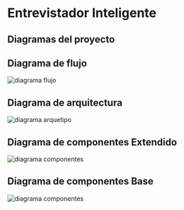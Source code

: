 # Entrevistador Inteligente

## Diagramas del proyecto

## Diagrama de flujo
![diagrama flujo](img/SistemaEntrevistasInteligentes-DriagramaFlujo.png)

## Diagrama de arquitectura
![diagrama arquetipo](img/SistemaEntrevistasInteligentes-DiagramaArquitectura.png)

## Diagrama de componentes Extendido
![diagrama componentes](img/SistemaEntrevistasInteligentes-Diag.%20Componentes%20Extendido.png)

## Diagrama de componentes Base
![diagrama componentes](img/SistemaEntrevistasInteligentes-Diag.%20Componentes%20Base.png)
